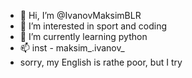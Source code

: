 - 👋 Hi, I’m @IvanovMaksimBLR
- 👀 I’m interested in sport and coding
- 🌱 I’m currently learning python
- 📫 inst - maksim_.ivanov_
- sorry, my English is rathe poor, but I try
<!---
IvanovMaksimBLR/IvanovMaksimBLR is a ✨ special ✨ repository because its `README.md` (this file) appears on your GitHub profile.
You can click the Preview link to take a look at your changes.
--->
